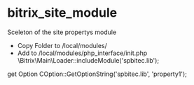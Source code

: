 # bitrix_site_module
Sceleton of the site propertys module

* Copy Folder to /local/modules/
* Add to /local/modules/php_interface/init.php 
\Bitrix\Main\Loader::includeModule('spbitec.lib');

get Option
COption::GetOptionString('spbitec.lib', 'property1');

